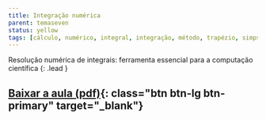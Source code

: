 ```yaml
---
title: Integração numérica
parent: temaseven
status: yellow
tags: [cálculo, numérico, integral, integração, método, trapézio, simpson, interpolação]
---
```


Resolução numérica de integrais: ferramenta essencial para a computação científica
{: .lead }

## [Baixar a aula (pdf)]({{site.baseurl}}/assets/aulas/pdf/Aula-Integracao.pdf){: class="btn btn-lg btn-primary" target="\_blank"}
